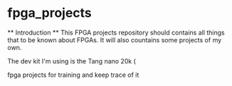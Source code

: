 # fpga_projects

** Introduction **
This FPGA projects repository should contains all things that to be known about FPGAs. It will also countains some projects of my own.

The dev kit I'm using is the Tang nano 20k (


fpga projects for training and keep trace of it
